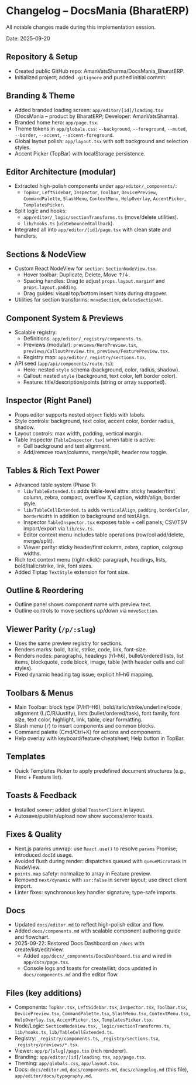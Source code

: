 # Changelog – DocsMania (BharatERP)

All notable changes made during this implementation session.

Date: 2025-09-20

## Repository & Setup
- Created public GitHub repo: AmanVatsSharma/DocsMania_BharatERP.
- Initialized project; added `.gitignore` and pushed initial commit.

## Branding & Theme
- Added branded loading screen: `app/editor/[id]/loading.tsx` (DocsMania – product by BharatERP; Developer: AmanVatsSharma).
- Branded home hero: `app/page.tsx`.
- Theme tokens in `app/globals.css`: `--background`, `--foreground`, `--muted`, `--border`, `--accent`, `--accent-foreground`.
- Global layout polish: `app/layout.tsx` with soft background and selection styles.
- Accent Picker (TopBar) with localStorage persistence.

## Editor Architecture (modular)
- Extracted high-polish components under `app/editor/_components/`:
  - `TopBar`, `LeftSidebar`, `Inspector`, `Toolbar`, `DevicePreview`, `CommandPalette`, `SlashMenu`, `ContextMenu`, `HelpOverlay`, `AccentPicker`, `TemplatesPicker`.
- Split logic and hooks:
  - `app/editor/_logic/sectionTransforms.ts` (move/delete utilities).
  - `lib/hooks.ts` (`useDebouncedCallback`).
- Integrated all into `app/editor/[id]/page.tsx` with clean state and handlers.

## Sections & NodeView
- Custom React NodeView for `section`: `SectionNodeView.tsx`.
  - Hover toolbar: Duplicate, Delete, Move ↑/↓.
  - Spacing handles: Drag to adjust `props.layout.marginY` and `props.layout.padding`.
  - Drag guides: visual top/bottom insert hints during dragover.
- Utilities for section transforms: `moveSection`, `deleteSectionAt`.

## Component System & Previews
- Scalable registry:
  - Definitions: `app/editor/_registry/components.ts`.
  - Previews (modular): `previews/HeroPreview.tsx`, `previews/CalloutPreview.tsx`, `previews/FeaturePreview.tsx`.
  - Registry map: `app/editor/_registry/sections.tsx`.
- API seed (`app/api/components/route.ts`):
  - Hero: nested `style` schema (background, color, radius, shadow).
  - Callout: nested `style` (background, text color, left border color).
  - Feature: title/description/points (string or array supported).

## Inspector (Right Panel)
- Props editor supports nested `object` fields with labels.
- Style controls: background, text color, accent color, border radius, shadow.
- Layout controls: max width, padding, vertical margin.
- Table Inspector (`TableInspector.tsx`) when table is active:
  - Cell background and text alignment.
  - Add/remove rows/columns, merge/split, header row toggle.

## Tables & Rich Text Power
- Advanced table system (Phase 1):
  - `lib/TableExtended.ts` adds table-level attrs: sticky header/first column, zebra, compact, overflow X, caption, width/align, border style.
  - `lib/TableCellExtended.ts` adds `verticalAlign`, `padding`, `borderColor`, `borderWidth` in addition to background and textAlign.
  - Inspector `TableInspector.tsx` exposes table + cell panels; CSV/TSV import/export via `lib/csv.ts`.
  - Editor context menu includes table operations (row/col add/delete, merge/split).
  - Viewer parity: sticky header/first column, zebra, caption, colgroup widths.
- Rich text context menu (right-click): paragraph, headings, lists, bold/italic/strike, link, font sizes.
- Added Tiptap `TextStyle` extension for font size.

## Outline & Reordering
- Outline panel shows component name with preview text.
- Outline controls to move sections up/down via `moveSection`.

## Viewer Parity (`/p/:slug`)
- Uses the same preview registry for sections.
- Renders marks: bold, italic, strike, code, link, font-size.
- Renders nodes: paragraphs, headings (h1–h6), bullet/ordered lists, list items, blockquote, code block, image, table (with header cells and cell styles).
- Fixed dynamic heading tag issue; explicit h1–h6 mapping.

## Toolbars & Menus
- Main Toolbar: block type (P/H1–H6), bold/italic/strike/underline/code, alignment (L/C/R/Justify), lists (bullet/ordered/task), font family, font size, text color, highlight, link, table, clear formatting.
- Slash menu (`/`) to insert components and common blocks.
- Command palette (Cmd/Ctrl+K) for actions and components.
- Help overlay with keyboard/feature cheatsheet; Help button in TopBar.

## Templates
- Quick Templates Picker to apply predefined document structures (e.g., Hero + Feature list).

## Toasts & Feedback
- Installed `sonner`; added global `ToasterClient` in layout.
- Autosave/publish/upload now show success/error toasts.

## Fixes & Quality
- Next.js params unwrap: use `React.use()` to resolve `params` Promise; introduced `docId` usage.
- Avoided flush during render: dispatches queued with `queueMicrotask` in NodeView.
- `points.map` safety: normalize to array in Feature preview.
- Removed `next/dynamic` with `ssr:false` in server layout; use direct client import.
- Linter fixes: synchronous key handler signature; type-safe imports.

## Docs
- Updated `docs/editor.md` to reflect high-polish editor and flow.
- Added `docs/components.md` with scalable component authoring guide and flowchart.
 - 2025-09-22: Restored Docs Dashboard on `/docs` with create/list/edit/view.
   - Added `app/docs/_components/DocsDashboard.tsx` and wired in `app/docs/page.tsx`.
   - Console logs and toasts for create/list; docs updated in `docs/components.md` and the editor flow.

## Files (key additions)
- Components: `TopBar.tsx`, `LeftSidebar.tsx`, `Inspector.tsx`, `Toolbar.tsx`, `DevicePreview.tsx`, `CommandPalette.tsx`, `SlashMenu.tsx`, `ContextMenu.tsx`, `HelpOverlay.tsx`, `AccentPicker.tsx`, `TemplatesPicker.tsx`.
- Node/Logic: `SectionNodeView.tsx`, `_logic/sectionTransforms.ts`, `lib/hooks.ts`, `lib/TableCellExtended.ts`.
- Registry: `_registry/components.ts`, `_registry/sections.tsx`, `_registry/previews/*.tsx`.
- Viewer: `app/p/[slug]/page.tsx` (rich renderer).
- Branding: `app/editor/[id]/loading.tsx`, `app/page.tsx`.
- Theming: `app/globals.css`, `app/layout.tsx`.
- Docs: `docs/editor.md`, `docs/components.md`, `docs/changelog.md` (this file), `app/editor/docs/typography.md`.
